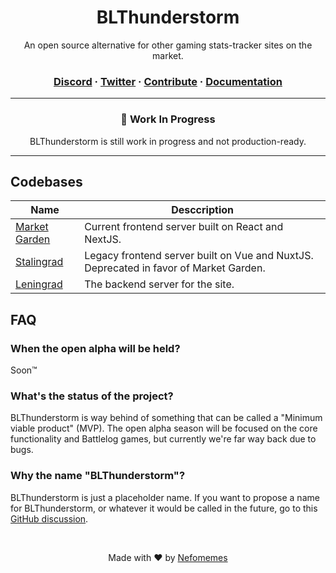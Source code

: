 <div> <h1 align="center">
  BLThunderstorm
</h1>
  
  <p align=center>An open source alternative for other gaming stats-tracker sites on the market.</p>
  <h3 align="center">
  <a href="https://discord.gg/nTd6jMrF">Discord</a> · <a href="https://twitter.com/BLThunderstorm">Twitter</a>  · 
  <a href="./CONTRIBUTING.md">Contribute</a> · <a href="./docs">Documentation</a>
  </h3>
  </div>
  
  ---
  
  <div>
  <h3 align=center>🚧 Work In Progress</h3>
  <p align="center">BLThunderstorm is still work in progress and not production-ready.</p>

</div>

---

## Codebases

| Name     | Desccription                     |
| -------- | -------------------------------- |
| [Market Garden](./market-garden) | Current frontend server built on React and NextJS. |
| [Stalingrad](./stalingrad) | Legacy frontend server built on Vue and NuxtJS. Deprecated in favor of Market Garden. |
| [Leningrad](./leningrad)  | The backend server for the site. |

<!--     | frontend-shared                  | Shared Vue components to be used by BLThunderstorm-related frontend apps. | -->

## FAQ

### When the open alpha will be held?

Soon™️

### What's the status of the project?

BLThunderstorm is way behind of something that can be called a "Minimum viable product" (MVP). The open alpha season will be focused on the core functionality and Battlelog games, but currently we're far way back due to bugs.

### Why the name "BLThunderstorm"?

BLThunderstorm is just a placeholder name. If you want to propose a name for BLThunderstorm, or whatever it would be called in the future, go to this [GitHub discussion](https://github.com/BLThunderstorm/BLThunderstorm/discussions/53).

<br/>
<div>
<p align="center">Made with ❤ by <a href="https://github.com/Nefomemes">Nefomemes</p></p>
</div>

